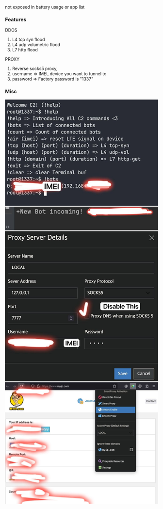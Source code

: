 not exposed in battery usage or app list

### Features

DDOS 

1. L4 tcp syn flood 
2. L4 udp volumetric flood 
3. L7 http flood 


PROXY

1. Reverse socks5 proxy,
2. username => IMEI, device you want to tunnel to
3. password => Factory password is "1337"


### Misc

![initial](https://github.com/7k1nx34b/android_rootkit/blob/main/c2_1.jpg?raw=true)
![initial](https://github.com/7k1nx34b/android_rootkit/blob/main/c2_2.jpg?raw=true)
![initial](https://github.com/7k1nx34b/android_rootkit/blob/main/s5.jpg?raw=true)
![initial](https://github.com/7k1nx34b/android_rootkit/blob/main/s5_firefox.jpg?raw=true)

